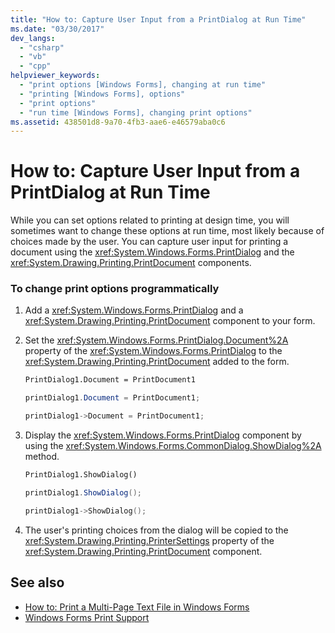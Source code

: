 ```yaml
---
title: "How to: Capture User Input from a PrintDialog at Run Time"
ms.date: "03/30/2017"
dev_langs: 
  - "csharp"
  - "vb"
  - "cpp"
helpviewer_keywords: 
  - "print options [Windows Forms], changing at run time"
  - "printing [Windows Forms], options"
  - "print options"
  - "run time [Windows Forms], changing print options"
ms.assetid: 438501d8-9a70-4fb3-aae6-e46579aba0c6
---
```

# How to: Capture User Input from a PrintDialog at Run Time
While you can set options related to printing at design time, you will sometimes want to change these options at run time, most likely because of choices made by the user. You can capture user input for printing a document using the <xref:System.Windows.Forms.PrintDialog> and the <xref:System.Drawing.Printing.PrintDocument> components.  
  
### To change print options programmatically  
  
1. Add a <xref:System.Windows.Forms.PrintDialog> and a <xref:System.Drawing.Printing.PrintDocument> component to your form.  
  
2. Set the <xref:System.Windows.Forms.PrintDialog.Document%2A> property of the <xref:System.Windows.Forms.PrintDialog> to the <xref:System.Drawing.Printing.PrintDocument> added to the form.  
  
    ```vb  
    PrintDialog1.Document = PrintDocument1  
    ```  
  
    ```csharp  
    printDialog1.Document = PrintDocument1;  
    ```  
  
    ```cpp  
    printDialog1->Document = PrintDocument1;  
    ```  
  
3. Display the <xref:System.Windows.Forms.PrintDialog> component by using the <xref:System.Windows.Forms.CommonDialog.ShowDialog%2A> method.  
  
    ```vb  
    PrintDialog1.ShowDialog()  
    ```  
  
    ```csharp  
    printDialog1.ShowDialog();  
    ```  
  
    ```cpp  
    printDialog1->ShowDialog();  
    ```  
  
4. The user's printing choices from the dialog will be copied to the <xref:System.Drawing.Printing.PrinterSettings> property of the <xref:System.Drawing.Printing.PrintDocument> component.  
  
## See also

- [How to: Print a Multi-Page Text File in Windows Forms](how-to-print-a-multi-page-text-file-in-windows-forms.md)
- [Windows Forms Print Support](windows-forms-print-support.md)

